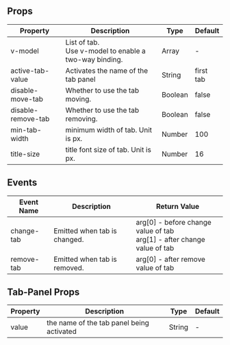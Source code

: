 ## Props
| Property | Description | Type | Default |
| -------- | ----------- | ---- | ------- |
| v-model | List of tab. <br/> Use v-model to enable a two-way binding. | Array | - |
| active-tab-value | Activates the name of the tab panel | String | first tab |
| disable-move-tab | Whether to use the tab moving. | Boolean | false |
| disable-remove-tab | Whether to use the tab removing. | Boolean | false |
| min-tab-width | minimum width of tab. Unit is px. | Number | 100 |
| title-size | title font size of tab. Unit is px. | Number | 16 |

## Events
| Event Name | Description | Return Value |
| ---------- | ----------- | ------------ |
| change-tab | Emitted when tab is changed. | arg[0] - before change value of tab <br/> arg[1] - after change value of tab
| remove-tab | Emitted when tab is removed. | arg[0] - after remove value of tab |

## Tab-Panel Props
| Property | Description | Type | Default |
| -------- | ----------- | ---- | ------- |
| value | the name of the tab panel being activated | String | - |
